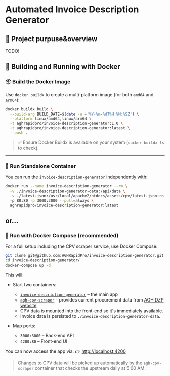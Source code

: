 # Automated Invoice Description Generator


## 🧾 Project purpuse&overview
TODO!

## 🐳 Building and Running with Docker

### 📦 Build the Docker Image

Use `docker buildx` to create a multi-platform image (for both `amd64` and `arm64`):

```bash
docker buildx build \
  --build-arg BUILD_DATE=$(date -u +'%Y-%m-%dT%H:%M:%SZ') \
  --platform linux/amd64,linux/arm64 \
  -t aghrapidpro/invoice-description-generator:1.0 \
  -t aghrapidpro/invoice-description-generator:latest \
  --push .
```

> ✅ Ensure Docker Buildx is available on your system (`docker buildx ls` to check).

---

### 🚀 Run Standalone Container

You can run the `invoice-description-generator` independently with:

```bash
docker run --name invoice-description-generator --rm \
  -v ./invoice-description-generator-data:/api/data \
  -v ./latest.json:/usr/local/apache2/htdocs/assets/cpv/latest.json:ro
  -p 80:80 -p 3000:3000 --pull=always \
  aghrapidpro/invoice-description-generator:latest
```
or...
---

### 🔧 Run with Docker Compose (recommended)

For a full setup including the CPV scraper service, use Docker Compose:

```bash
git clone git@github.com:AGHRapidPro/invoice-description-generator.git
cd invoice-description-generator/
docker-compose up -d
```

This will:

* Start two containers:

  * [`invoice-description-generator`](https://github.com/AGHRapidPro/invoice-description-generator) – the main app
  * [`agh-cpv-scraper`](https://github.com/AGHRapidPro/agh-cpv-scraper) – provides current procurement data from [AGH DZP website](https://dzp.agh.edu.pl/dla-jednostek-agh/plany-zamowien-publicznych)
  * CPV data is mounted into the front-end so it's immediately available.
  * Invoice data is persisted to `./invoice-description-generator-data`.
* Map ports:

  * `3000:3000` – Back-end API
  * `4200:80` – Front-end UI

You can now access the app via:
👉 [http://localhost:4200](http://localhost:4200)

> Changes to CPV data will be picked up automatically by the `agh-cpv-scraper` container that checks the upstream daily at 5:00 AM.
